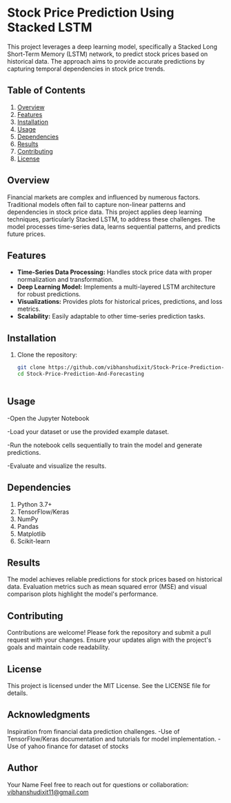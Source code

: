 # Stock Price Prediction Using Stacked LSTM

This project leverages a deep learning model, specifically a Stacked Long Short-Term Memory (LSTM) network, to predict stock prices based on historical data. The approach aims to provide accurate predictions by capturing temporal dependencies in stock price trends.


## Table of Contents

1. [Overview](#overview)
2. [Features](#features)
3. [Installation](#installation)
4. [Usage](#usage)
5. [Dependencies](#dependencies)
6. [Results](#results)
7. [Contributing](#contributing)
8. [License](#license)


## Overview

Financial markets are complex and influenced by numerous factors. Traditional models often fail to capture non-linear patterns and dependencies in stock price data. This project applies deep learning techniques, particularly Stacked LSTM, to address these challenges. The model processes time-series data, learns sequential patterns, and predicts future prices.


## Features

- **Time-Series Data Processing:** Handles stock price data with proper normalization and transformation.
- **Deep Learning Model:** Implements a multi-layered LSTM architecture for robust predictions.
- **Visualizations:** Provides plots for historical prices, predictions, and loss metrics.
- **Scalability:** Easily adaptable to other time-series prediction tasks.


## Installation

1. Clone the repository:
   ```bash
   git clone https://github.com/vibhanshudixit/Stock-Price-Prediction-And-Forecasting.git
   cd Stock-Price-Prediction-And-Forecasting



## Usage
-Open the Jupyter Notebook

-Load your dataset or use the provided example dataset.

-Run the notebook cells sequentially to train the model and generate predictions.

-Evaluate and visualize the results.

## Dependencies
1. Python 3.7+
2. TensorFlow/Keras
3. NumPy
4. Pandas
5. Matplotlib
6. Scikit-learn

## Results
The model achieves reliable predictions for stock prices based on historical data. Evaluation metrics such as mean squared error (MSE) and visual comparison plots highlight the model's performance.

## Contributing
Contributions are welcome! Please fork the repository and submit a pull request with your changes. Ensure your updates align with the project's goals and maintain code readability.

## License
This project is licensed under the MIT License. See the LICENSE file for details.

## Acknowledgments
Inspiration from financial data prediction challenges.
-Use of TensorFlow/Keras documentation and tutorials for model implementation.
-Use of yahoo finance for dataset of stocks

## Author
Your Name
Feel free to reach out for questions or collaboration: vibhanshudixit11@gmail.com




